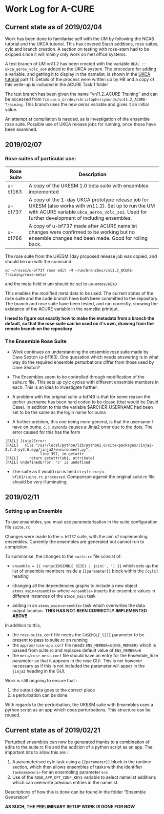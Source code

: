 # Work Log for A-CURE

## Current state as of 2019/02/04

Work has been done to familiarise self with the UM by following the NCAS tutorial and the UKCA tutorial. This has covered Stash additions, rose suites, cylc and branch creation. A section on testing with rose-stem had to be skipped since it will mainly only work on met office systems.

A test branch of UM vn11.2 has been created with the variable `REAL :: ukca_aeros_volc_so4` added to the UKCA system. The procedure for adding a variable, and getting it to display in the namelist, is shown in the [UKCA tutorial](http://www.ukca.ac.uk/wiki/index.php/UKCA_Chemistry_and_Aerosol_Tutorials_at_vn10.9) part 11. Details of the process were written up by HB and a copy of this write-up is included in the ACURE Task 1 folder

The test branch has been given the name "vn11.2_ACURE-Training" and can be accessed from `fcm:um.x_br/dev/christophersymonds/vn11.2_ACURE-Training`. This branch uses the new _aeros_ variable and gives it an initial value.

An attempt at compilation is needed, as is investigation of the ensemble rose suite. Possible use of UKCA release jobs for running, once those have been examined.

## 2019/02/07

### Rose suites of particular use:


|Rose Suite|Description|
|-|-|
|u-bf163|A copy of the UKESM 1.0 beta suite with ensembles implemented|
|u-bf737|A copy of the 1-day UKCA prototype release job for UKESM (also works with vn11.2). Set up to run the UM with ACURE variable `ukca_aeros_volc_so2`. Used for further development of including ensembles.|
|u-bf766|A copy of u-bf737 made after ACURE namelist changes were confirmed to be working but no ensemble changes had been made. Good for rolling back.|

The rose suite from the UKESM 1day proposed release job was copied, and should be run with the command

`cd ~/roses/u-bf737
rose edit -M ~/um/branches/vn11.2_ACURE-Training/rose-meta/`

and the meta field in um should be set to `um-atmos/HEAD`

This enables the modified meta data to be used. The current states of the rose suite and the code branch have both been committed to the repository. The branch and rose suite have been tested, and run correctly, showing the existance of the ACURE variable in the namelist printout.

**I need to figure out exactly how to make the metadata from a branch the default, so that the rose suite can be used on it's own, drawing from the remote branch on the repository**

### The Ensemble Rose Suite

* Work continues on understanding the ensemble rose suite made by Dave Sexton (u-bf163). One quesation which needs answering is in what way do the required ensemble perturbations differ from those used by Dave Sexton?

* The Ensembles seem to be controlled through modification of the suite.rc file. This sets up cylc cycles with different ensemble members in each. This is an idea to investigate further.

* A problem with the original suite u-bd149 is that for some reason the archer username has been hard coded to be dcase (that would be David Case). In addition to this the variable $ARCHER_USERNAME had been set to be the same as the login name for puma

* A further problem, this one being more general, is that the username I have on puma, `c.c.symonds` causes a Jinja2 error due to the dots. The error caused for this has the form

```[FAIL] cylc validate -v --strict u-bf163 # return-code=1, stderr=  
[FAIL] Jinja2Error:
[FAIL]   File "/usr/local/python/lib/python2.6/site-packages/Jinja2-2.7.3-py2.6.egg/jinja2/environment.py",
                line 397, in getattr
[FAIL]     return getattr(obj, attribute)
[FAIL] UndefinedError: 'c' is undefined
```
* The suite as it would run is held in `cylc-run/u-bf163/suite.rc.processed`. Comparison against the original suite.rc file should be very illuminating.

## 2019/02/11

### Setting up an Ensemble

To use ensembles, you must use parameterisation in the suite configuration file `suite.rc`

Changes were made to the `u-bf737` suite, with the aim of implementing ensembles. Currently the ensembles are generated but cannot run to completion.

To summarise, the changes to the `suite.rc` file consist of:
* `ensemble = {{ range(ENSEMBLE_SIZE) | join(', ') }}` which sets up the list of ensemble members inside a `[[parameter]]` block within the `[cylc]` heading

* changing all the dependencies graphs to include a new object `atmos_main<ensemble>` where `<ensemble>` inserts the ensemble values in different instances of the `atmos_main` task

* adding in an `atmos_main<ensemble>` task which overwrites the data output location. **THIS HAS NOT BEEN CORRECTLY IMPLEMENTED ABOVE**

In addition to this,

* the `rose-suite.conf` file needs the `ENSEMBLE_SIZE` parameter to be present to pass to suite.rc on running
* the `app/um/rose-app.conf` file needs `ENS_MEMBER=${ENS_MEMBER}` which is passed from suite.rc and replaces default value of `ENS_MEMBER=0`
* the `meta/rose-meta.conf` file should have an entry for the Ensemble_Size parameter so that it appears in the rose GUI. This is not however necessary as if this is not included the parameter will apper in the `jinja2` heading in the GUI.

Work is still ongoing to ensure that :
1. the output data goes to the correct place
2. a perturbation can be done

With regards to the perturbation, the UKESM suite with Ensembles uses a python script as an app which does perturbations. This structure can be reused.


## Current state as of 2019/02/21

Perturbed ensembles can now be generated thanks to a combination of edits to the suite.rc file and the addition of a python script as an app. The important bits to allow this are :
1. A parameterised cylc task using a `[[parameter]]` block in the runtime section, which then allows ensembles of tasks with the identifier `taskname<ens>` for an ensembling parameter `ens`
2. Use of the `ROSE_APP_OPT_CONF_KEYS` variable to select namelist additions which can overwrite previous entries in the namelist.

Descriptions of how this is done can be found in the folder "Ensemble Generation"

**AS SUCH, THE PRELIMINARY SETUP WORK IS DONE FOR NOW**
